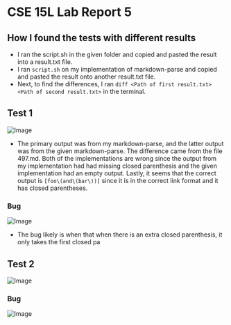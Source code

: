 # CSE 15L Lab Report 5
## How I found the tests with different results
- I ran the script.sh in the given folder and copied and pasted the result into a result.txt file.
- I ran `script.sh` on my implementation of markdown-parse and copied and pasted the result onto another result.txt file.
- Next, to find the differences, I ran `diff <Path of first result.txt> <Path of second result.txt>` in the terminal.
## Test 1
![Image](https://snipboard.io/jlFfGW.jpg)
- The primary output was from my markdown-parse, and the latter output was from the given markdown-parse. The difference came from the file 497.md. Both of the implementations are wrong since the output from my implementation had had missing closed parenthesis and the given implementation had an empty output. Lastly, it seems that the correct output is `[foo\(and\(bar\))]` since it is in the correct link format and it has closed parentheses. 
### Bug
![Image](https://snipboard.io/bRxVAt.jpg)
- The bug likely is when that when there is an extra closed parenthesis, it only takes the first closed pa
## Test 2
![Image](https://snipboard.io/CS34g2.jpg)
### Bug
![Image](https://snipboard.io/bRxVAt.jpg)